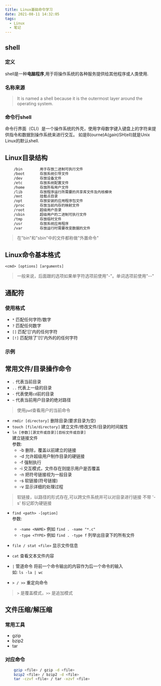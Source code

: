 ```yaml
---
title: Linux基础命令学习
date: 2021-08-11 14:32:05
tags: 
  - Linux
  - 笔记
---
```


## shell

### 定义

shell是一种**电脑程序**,用于将操作系统的各种服务提供给其他程序或人类使用.

### 名称来源

> It is named a shell because it is the outermost layer around the operating system.

### 命令行shell

命令行界面（CLI）是一个操作系统的外壳，使用字母数字键入键盘上的字符来提供指令和数据到操作系统来进行交互。
如是B(ourne)A(gain)SH(ell)就是Unix Linux的默认shell.

## Linux目录结构

```Bash
    /bin        用于存放二进制可执行文件 
    /boot       存放系统引导文件
    /dev        存放设备文件
    /etc        存放系统配置文件
    /home       存放所有用户文件
    /lib        存放程序运行所需要的共享库文件及内核模块
    /mnt        挂载点目录
    /opt        存放安装的应用程序包文件
    /proc       存放当前内存的映射文件
    /root       超级用户目录
    /sbin       超级用户的二进制可执行文件
    /tmp        存放临时文件
    /usr        存放系统应用程序
    /var        存放运行时需要改变数据的文件
```

> 在"bin"和"sbin"中的文件都称做"外置命令"

## Linux命令基本格式

` <cmd> [options] [arguments] `

>一般来说，后面跟的选项如果单字符选项前使用"-"。单词选项前使用"--"

## 通配符

### 使用格式

* `*`   匹配任何字符/数字
* `?`   匹配任何数字
* `[]`  匹配'[]'内的任何字符
* `[!]`  匹配除了'[!]'内外的的任何字符

### 示例

## 常用文件/目录操作命令

* `.`   代表当前目录
* `..`  代表上一级的目录
* `-`   代表使用`cd`前的目录
* `~`   代表当前用户目录的绝对路径

> 使用`pwd`查看用户的当前命令

* `rmdir [directory]` 删除目录(要求目录为空)
* `touch [file/directory]` 建立文件/修改文件/目录的时间属性
* `ln [参数][源文件或目录][目标文件或目录]`  
    建立链接文件  
    参数:
  * -b 删除，覆盖以前建立的链接
  * -d 允许超级用户制作目录的硬链接
  * -f 强制执行
  * -i 交互模式，文件存在则提示用户是否覆盖
  * -n 把符号链接视为一般目录
  * -s 软链接(符号链接)
  * -v 显示详细的处理过程

> 软链接，以路径的形式存在,可以跨文件系统并可以对目录进行链接
> 不带 '-s' 标记即为硬链接

* `find <path> -[option]`  
    参数:
  * `-name <NAME>` 例如 `find . -name "*.c"`
  * `-type <TYPE>` 例如 `find . -type f` 列举出目录下的所有文件

* `file / stat <file>` 显示文件信息
* `cat` 查看文本文件内容
* `|` 管道命令 将前一个命令输出的内容作为后一个命令的输入  
    如: `ls -la | wc`
* `> / >>` 重定向命令

> `>` 是覆盖模式，`>>` 是追加模式

## 文件压缩/解压缩

### 常用工具

* gzip
* bzip2
* tar

### 对应命令

```Bash
    gzip <file> / gzip -d <file>
    bzip2 <file> / bzip2 -d <file>
    tar -czvf <file> / tar -xzvf <file> 
```
